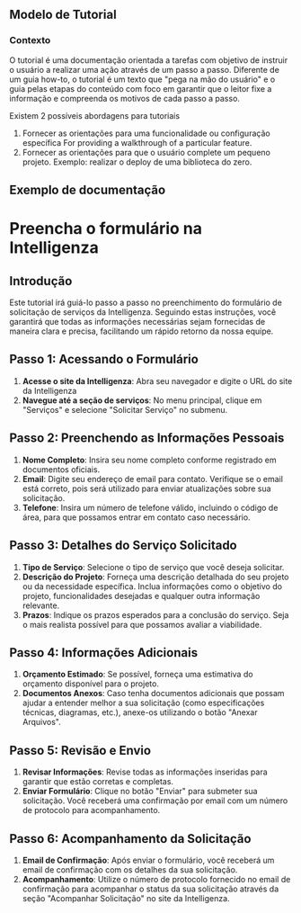 ## Modelo de Tutorial 

### Contexto 
O tutorial é uma documentação orientada a tarefas com objetivo de instruir o usuário a realizar uma ação através de um passo a passo. Diferente de um guia how-to, o tutorial é um texto que "pega na mão do usuário" e o guia pelas etapas do conteúdo com foco em garantir que o leitor fixe a informação e compreenda os motivos de cada passo a passo. 

Existem 2 possíveis abordagens para tutoriais 
1. Fornecer as orientações para uma funcionalidade ou configuração específica For providing a walkthrough of a particular feature.
2. Fornecer as orientações para que o usuário complete um pequeno projeto. Exemplo: realizar o deploy de uma biblioteca do zero. 

## Exemplo de documentação 

# Preencha o formulário na Intelligenza
## Introdução
Este tutorial irá guiá-lo passo a passo no preenchimento do formulário de solicitação de serviços da Intelligenza. Seguindo estas instruções, você garantirá que todas as informações necessárias sejam fornecidas de maneira clara e precisa, facilitando um rápido retorno da nossa equipe. 

## Passo 1: Acessando o Formulário
1. **Acesse o site da Intelligenza**: Abra seu navegador e digite o URL do site da Intelligenza
2. **Navegue até a seção de serviços**: No menu principal, clique em "Serviços" e selecione "Solicitar Serviço" no submenu.

## Passo 2: Preenchendo as Informações Pessoais
1. **Nome Completo**: Insira seu nome completo conforme registrado em documentos oficiais.
2. **Email**: Digite seu endereço de email para contato. Verifique se o email está correto, pois será utilizado para enviar atualizações sobre sua solicitação.
3. **Telefone**: Insira um número de telefone válido, incluindo o código de área, para que possamos entrar em contato caso necessário.

## Passo 3: Detalhes do Serviço Solicitado
1. **Tipo de Serviço**: Selecione o tipo de serviço que você deseja solicitar. 
2. **Descrição do Projeto**: Forneça uma descrição detalhada do seu projeto ou da necessidade específica. Inclua informações como o objetivo do projeto, funcionalidades desejadas e qualquer outra informação relevante.
3. **Prazos**: Indique os prazos esperados para a conclusão do serviço. Seja o mais realista possível para que possamos avaliar a viabilidade.

## Passo 4: Informações Adicionais
1. **Orçamento Estimado**: Se possível, forneça uma estimativa do orçamento disponível para o projeto.
2. **Documentos Anexos**: Caso tenha documentos adicionais que possam ajudar a entender melhor a sua solicitação (como especificações técnicas, diagramas, etc.), anexe-os utilizando o botão "Anexar Arquivos".

## Passo 5: Revisão e Envio
1. **Revisar Informações**: Revise todas as informações inseridas para garantir que estão corretas e completas.
2. **Enviar Formulário**: Clique no botão "Enviar" para submeter sua solicitação. Você receberá uma confirmação por email com um número de protocolo para acompanhamento.

## Passo 6: Acompanhamento da Solicitação
1. **Email de Confirmação**: Após enviar o formulário, você receberá um email de confirmação com os detalhes da sua solicitação.
2. **Acompanhamento**: Utilize o número de protocolo fornecido no email de confirmação para acompanhar o status da sua solicitação através da seção "Acompanhar Solicitação" no site da Intelligenza.

